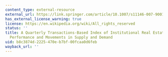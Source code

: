 ```yaml
---
content_type: external-resource
external_url: https://link.springer.com/article/10.1007/s11146-007-9001-6
has_external_license_warning: true
license: https://en.wikipedia.org/wiki/All_rights_reserved
status: ''
title: A Quarterly Transactions-Based Index of Institutional Real Estate Investment
  Performance and Movements in Supply and Demand
uid: b8c3874d-2225-470e-b7bf-00fcaa0d6feb
wayback_url: ''
---
```

